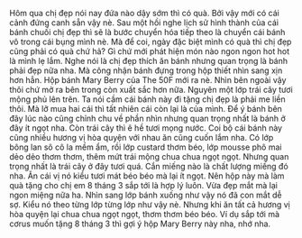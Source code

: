 Hôm qua chị đẹp nói nay đứa nào dậy sớm thì có quà. Bởi vậy mới có cái cảnh đứng canh sẵn vậy nè. Sau một hồi nghe lịch sử hình thành của cái bánh chuối chị đẹp thì sẽ là bước chuyển hóa tiếp theo là chuyển cái bánh vô trong cái bụng mình nè. Mà để coi, ngày đặc biệt mình có quà thì chị đẹp cũng phải có quà chứ hả? Gì chứ mới phát hiện món nào ngon ngon hot hot là mình lẹ lắm. Nghe nói là chị đẹp thích ăn bánh nhưng quan trọng là bánh phải đẹp nữa nha. Mà công nhận bánh đựng trong hộp thiết nhìn sang xịn hơn hẳn. Hộp bánh Mary Berry của The 50F mới ra nè. Nhìn bên ngoài vậy thôi chứ mở ra bên trong còn xuất sắc hơn nữa. Nguyên một lớp trái cây tươi mộng phủ lên trên. Ta nói cầm cái bánh này đi tặng chị đẹp là phải me liền thôi. Mà lỡ mua hai cái thì tất nhiên cái còn lại là của mình. Để ý bánh bên đây lúc nào cũng chỉnh chu về phần nhìn nhưng quan trọng nhất là bánh ở đây ít ngọt nha. Còn trái cây thì ê hề tươi mọng nước. Coi bộ cái bánh này cũng nhiều hương vị hòa quyện với nhau ăn cũng cuốn lắm nha. Có lớp bông lan sô cô la mềm ẩm, rồi lớp custard thơm béo, lớp mousse phô mai dẻo dẻo thơm thơm, thêm mứt trái mộng chua chua ngọt ngọt. Nhưng quan trọng nhất là trái cây ở đây tươi quá. Cắn miếng nào là chất lượng miếng đó nha. Ăn cái vị nó kiểu tươi mát béo béo mà lại ít ngọt. Nên hộp này mà làm quà tặng cho chị em 8 tháng 3 sắp tới là hợp lý luôn. Vừa đẹp mắt mà lại ngon miệng nữa ha. Nhìn sang lớp bánh xuống như vậy nó đã con mắt dễ sợ. Kiểu nó theo từng lớp từng lớp như vậy nè. Nhưng khi ăn tất cả hương vị hòa quyện lại chua chua ngọt ngọt, thơm thơm béo béo. Ví dụ sắp tới mà cơrus muốn tặng 8 tháng 3 thì gợi ý hộp Mary Berry này nha, nhớ nha.